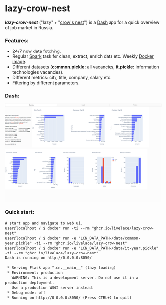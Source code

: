 # lazy-crow-nest


***lazy-crow-nest*** ("lazy" + "[crow's nest](https://en.wikipedia.org/wiki/Crow%27s_nest)") is a [Dash](https://github.com/plotly/dash) app for a quick overview
of job market in Russia.

### Features:

* 24/7 new data fetching.
* Regular [Spark](https://spark.apache.org/) task for clean, extract, enrich data etc. Weekly [Docker image](https://github.com/livelace/lazy-crow-nest/pkgs/container/lazy-crow-nest).
* Different datasets (**common.pickle:** all vacancies, **it.pickle:** information technologies vacancies).
* Different metrics: city, title, company, salary etc.
* Filtering by different parameters.

### Dash:
![overview](assets/overview.png)


### Quick start:

```shell script
# start app and navigate to web ui.
user@localhost / $ docker run -ti --rm "ghcr.io/livelace/lazy-crow-nest"
user@localhost / $ docker run -e "LCN_DATA_PATH=/data/common-year.pickle" -ti --rm "ghcr.io/livelace/lazy-crow-nest"
user@localhost / $ docker run -e "LCN_DATA_PATH=/data/it-year.pickle" -ti --rm "ghcr.io/livelace/lazy-crow-nest"
Dash is running on http://0.0.0.0:8050/

 * Serving Flask app "lcn.__main__" (lazy loading)
 * Environment: production
   WARNING: This is a development server. Do not use it in a production deployment.
   Use a production WSGI server instead.
 * Debug mode: off
 * Running on http://0.0.0.0:8050/ (Press CTRL+C to quit)
```
